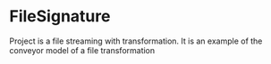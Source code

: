 # FileSignature
Project is a file streaming with transformation. It is an example of the conveyor model of a file transformation
